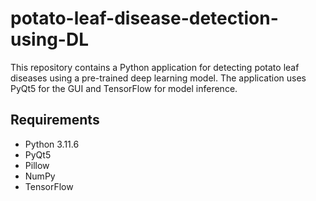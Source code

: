 # potato-leaf-disease-detection-using-DL
This repository contains a Python application for detecting potato leaf diseases using a pre-trained deep learning model. The application uses PyQt5 for the GUI and TensorFlow for model inference. 

## Requirements

- Python 3.11.6
- PyQt5
- Pillow
- NumPy
- TensorFlow
